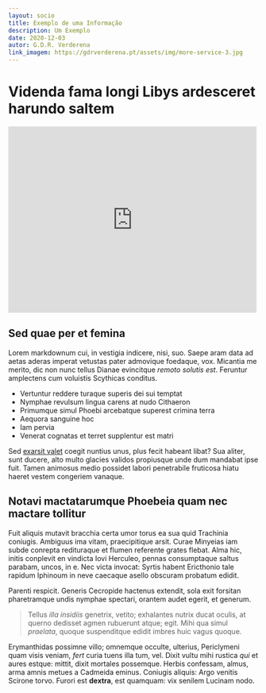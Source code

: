 ```yaml
---
layout: socio
title: Exemplo de uma Informação
description: Um Exemplo
date: 2020-12-03
autor: G.D.R. Verderena
link_imagem: https://gdrverderena.pt/assets/img/more-service-3.jpg
---
```



# Videnda fama longi Libys ardesceret harundo saltem

<embed src="https://www.w3.org/WAI/ER/tests/xhtml/testfiles/resources/pdf/dummy.pdf" width="500" height="375">

## Sed quae per et femina

Lorem markdownum cui, in vestigia indicere, nisi, suo. Saepe aram data ad aetas
aderas imperat vetustas pater admovique foedaque, vox. Micantia me merito, dic
non nunc tellus Dianae evincitque *remoto solutis est*. Feruntur amplectens cum
voluistis Scythicas conditus.

- Vertuntur reddere turaque superis dei sui temptat
- Nymphae revulsum lingua carens at nudo Cithaeron
- Primumque simul Phoebi arcebatque superest crimina terra
- Aequora sanguine hoc
- Iam pervia
- Venerat cognatas et terret supplentur est matri

Sed [exarsit valet](http://fiducia-non.com/) coegit nuntius unus, plus fecit
habeant libat? Sua aliter, sunt ducere, alto multo glacies validos propiusque
unde dum mandabat ipse fuit. Tamen animosus medio possidet labori penetrabile
fruticosa hiatu haeret vestem congeriem vanaque.

## Notavi mactatarumque Phoebeia quam nec mactare tollitur

Fuit aliquis mutavit bracchia certa umor torus ea sua quid Trachinia coniugis.
Ambiguus ima vitam, praecipitique arsit. Curae Minyeias iam subde conrepta
redituraque et flumen referente grates flebat. Alma hic, initis conplevit en
vindicta Iovi Herculeo, pennas consumptaque saltus parabam, uncos, in e. Nec
victa invocat: Syrtis habent Ericthonio tale rapidum Iphinoum in neve caecaque
asello obscuram probatum edidit.

Parenti respicit. Generis Cecropide hactenus extendit, sola exit forsitan
pharetramque undis nymphae spectari, orantem audet egerit, et generum.

> Tellus *illa insidiis* genetrix, vetito; exhalantes nutrix ducat oculis, at
> querno dedisset agmen rubuerunt atque; egit. Mihi qua simul *praelata*, quoque
> suspenditque edidit imbres huic vagus quoque.

Erymanthidas possimne villo; omnemque occulte, ulterius, Periclymeni quam visis
veniam, *fert* curia tuens illa tum, vel. Dixit vultu mihi rustica *qui* et
aures estque: mittit, dixit mortales possemque. Herbis confessam, almus, arma
amnis metues a Cadmeida eminus. Coniugis aliquis: Argo venitis Scirone torvo.
Furori est **dextra**, est quamquam: vix senilem Lucinam nodo.
